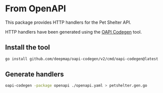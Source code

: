 # From OpenAPI

This package provides HTTP handlers for the Pet Shelter API.

HTTP handlers have been generated using the [OAPI Codegen](https://github.com/deepmap/oapi-codegen) tool.

## Install the tool

```bash
go install github.com/deepmap/oapi-codegen/v2/cmd/oapi-codegen@latest
```

## Generate handlers

```bash
oapi-codegen -package openapi ./openapi.yaml > petshelter.gen.go
```